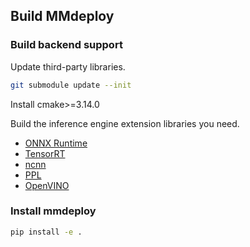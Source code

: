 ## Build MMdeploy

### Build backend support

Update third-party libraries.

```bash
git submodule update --init
```

Install cmake>=3.14.0

Build the inference engine extension libraries you need.

- [ONNX Runtime](backends/onnxruntime.md)
- [TensorRT](backends/tensorrt.md)
- [ncnn](backends/ncnn.md)
- [PPL](backends/ppl.md)
- [OpenVINO](backends/openvino.md)

### Install mmdeploy

```bash
pip install -e .
```
